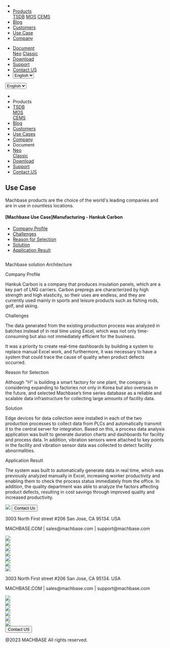 ---
---

<head>
  <meta charset="UTF-8" />
  <meta name="viewport" content="width=device-width, initial-scale=1.0" />
  <link rel="stylesheet" type="text/css" href="../../css/common.css" />
  <link rel="stylesheet" type="text/css" href="../../css/style.css" />
</head>
<nav>
  <div class="homepage-menu-wrap">
    <div class="menu-left">
      <ul class="menu-left-ul">
        <li class="menu-logo">
          <a href="/home"><img src="../../img/logo_machbase.png" alt="" /></a>
        </li>
        <li class="menu-a products-menu-wrap" id="productsMenuWrap">
          <div>
            <a
              class="menu_active_border"
              id="menuActiveBorder"
              href="/home/tsdb"
              >Products</a
            >
            <div class="dropdown" id="dropdown">
              <a class="dropdown-link" href="/home/tsdb">TSDB</a>
              <a class="dropdown-link" href="/home/mos">MOS</a>
              <a
                class="dropdown-link"
                href="https://www.cems.ai/home-eng/"
                target="_blank"
                >CEMS</a
              >
            </div>
          </div>
        </li>
        <li class="menu-a"><a href="/home/blog">Blog</a></li>
        <li class="menu-a"><a href="/home/customers">Customers</a></li>
        <li class="menu-a"><a href="/home/usecase">Use Case</a></li>
        <li class="menu-a"><a href="/home/company">Company</a></li>
      </ul>
    </div>
    <div class="menu-right">
      <ul class="menu-right-ul">
        <li class="menu-a docs-menu-wrap" id="docsMenuWrap">
          <a href=""
            ><div>
              <a class="menu_active_border" id="menuActiveBorder" href=""
                >Document</a
              >
              <div class="dropdown-docs" id="dropdownDocs">
                <a class="dropdown-link" href="/neo">Neo</a>
                <a class="dropdown-link" href="/dbms">Classic</a>
              </div>
            </div></a
          >
        </li>
        <li class="menu-a"><a href="/home/download">Download</a></li>
        <li class="menu-a">
          <a href="https://support.machbase.com/hc/en-us">Support</a>
        </li>
        <li class="menu-a"><a href="/home/contactus">Contact US</a></li>
        <li class="menu-a">
          <select id="languageSelector" onchange="changeLanguage()">
            <option value="en">English</option>
            <option value="kr">한국어</option>
          </select>
        </li>
      </ul>
    </div>
  </div>
</nav>
<nav class="tablet-menu-wrap">
  <a href="/kr/home"><img src="../../img/logo_machbase.png" alt="" /></a>
  <div class="hamberger-right">
    <select id="languageSelector2" onchange="changeLanguage2()">
      <option value="en">English</option>
      <option value="kr">한국어</option>
    </select>
    <div class="tablet-menu-icon">
      <div class="tablet-bar"></div>
      <div class="tablet-bar"></div>
      <div class="tablet-bar"></div>
    </div>
  </div>
  <div class="tablet-menu">
    <ul>
      <div class="tablet-menu-title">
        <a class="tablet-logo" href="/home"
          ><img src="../../img/logo_machbase.png" alt=""
        /></a>
      </div>
      <li></li>
      <li class="products-toggle">Products</li>
      <li>
        <div class="products-content">
          <div class="products-sub"><a href="/home/tsdb">TSDB</a></div>
          <div class="products-num"><a href="/home/mos">MOS</a></div>
          <div class="products-cems">
            <a href="https://www.cems.ai/home-eng/" target="_blank">CEMS</a>
          </div>
        </div>
      </li>
      <li><a href="/home/blog">Blog</a></li>
      <li><a href="/home/customers">Customers</a></li>
      <li><a href="/home/usecase">Use Cases</a></li>
      <li><a href="/home/company">Company</a></li>
      <li class="docs-toggle">Document</li>
      <li>
        <div class="docs-content">
          <div class="docs-sub"><a href="/neo" target="_blank">Neo</a></div>
          <div class="docs-num">
            <a href="/dbms" target="_blank">Classic</a>
          </div>
        </div>
      </li>
      <li><a href="/home/download">Download</a></li>
      <li><a href="https://support.machbase.com/hc/en-us">Support</a></li>
      <li><a href="/home/download">Contact US</a></li>
    </ul>
  </div>
</nav>
<section class="usecase_section0">
  <div>
    <h1 class="sub_page_title">Use Case</h1>
    <p class="sub_page_titletext">
      Machbase products are the choice of the world's leading companies and are
      in use in countless locations.
    </p>
  </div>
</section>
<section>
  <div class="tech-inner">
    <section>
      <div class="tech-inner">
        <h4 class="blog-title">
          [Machbase Use Case]Manufacturing - Hankuk Carbon
        </h4>
        <ul class="tech-list-ul">
          <a href="#anchor1">
            <li class="tech-list-li" id="tech-list-li">Company Profile</li>
          </a>
          <a href="#anchor2">
            <li class="tech-list-li" id="tech-list-li">Challenges</li>
          </a>
          <a href="#anchor3">
            <li class="tech-list-li" id="tech-list-li">Reason for Selection</li>
          </a>
          <a href="#anchor4">
            <li class="tech-list-li" id="tech-list-li">Solution</li>
          </a>
          <a href="#anchor5">
            <li class="tech-list-li" id="tech-list-li">Application Result</li>
          </a>
        </ul>
        <div class="tech-contents">
          <div>
            <div class="tech-img-wrap">
              <img
                class="tech-img"
                src="../../img/usecase_hankukcarborn.png"
                alt=""
              />
            </div>
            <p class="tech-contents-link-text">
              Machbase solution Architecture
            </p>
            <p class="tech-title" id="anchor1">Company Profile</p>
            <p class="tech-contents-text">
              Hankuk Carbon is a company that produces insulation panels, which
              are a key part of LNG carriers. Carbon prepregs are characterized
              by high strength and high elasticity, so their uses are endless,
              and they are currently used mainly in sports and leisure products
              such as fishing rods, golf, and skiing.
            </p>
            <p class="tech-title" id="anchor2">Challenges</p>
            <p class="tech-contents-text">
              The data generated from the existing production process was
              analyzed in batches instead of in real time using Excel, which was
              not only time-consuming but also not immediately efficient for the
              business.
            </p>
            <p class="tech-contents-text">
              It was a priority to create real-time dashboards by building a
              system to replace manual Excel work, and furthermore, it was
              necessary to have a system that could trace the cause of quality
              when product defects occurred.
            </p>
            <p class="tech-title" id="anchor3">Reason for Selection</p>
            <p class="tech-contents-text">
              Although "H" is building a smart factory for one plant, the
              company is considering expanding to factories not only in Korea
              but also overseas in the future, and selected Machbase’s time
              series database as a reliable and scalable data infrastructure for
              collecting large amounts of facility data.
            </p>
            <p class="tech-title" id="anchor4">Solution</p>
            <p class="tech-contents-text">
              Edge devices for data collection were installed in each of the two
              production processes to collect data from PLCs and automatically
              transmit it to the central server for integration. Based on this,
              a process data analysis application was built to generate duration
              charts and dashboards for facility and process data. In addition,
              vibration sensors were attached to key points in the facility and
              vibration sensor data was collected to detect facility
              abnormalities.
            </p>
            <p class="tech-title" id="anchor5">Application Result</p>
            <p class="tech-contents-text">
              The system was built to automatically generate data in real time,
              which was previously analyzed manually in Excel, increasing worker
              productivity and enabling them to check the process status
              immediately from the office. In addition, the quality department
              was able to analyze the factors affecting product defects,
              resulting in cost savings through improved quality and increased
              productivity.
            </p>
          </div>
        </div>
      </div>
    </section>
  </div>
</section>
<footer>
  <div class="footer_inner">
    <div class="footer-logo">
      <img class="footer-logo-img" src="../../img/machbase-logo-w.png" />
      <a href="/home/contactus">
        <button class="contactus">Contact Us</button>
      </a>
    </div>
    <div>
      <p class="footertext">
        3003 North First street #206 San Jose, CA 95134. USA
      </p>
    </div>
    <div class="footer_box">
      <div class="footer_text">
        <p>MACHBASE.COM | sales@machbase.com | support@machbase.com</p>
        <p class="footer_margin_top"></p>
      </div>
      <div class="sns">
        <div>
          <a href="https://twitter.com/machbase" target="_blank"
            ><img class="sns-img" src="../../img/twitter.png"
          /></a>
        </div>
        <div>
          <a href="https://github.com/machbase" target="_blank"
            ><img class="sns-img" src="../../img/github.png"
          /></a>
        </div>
        <div>
          <a href="https://www.linkedin.com/company/machbase" target="_blank"
            ><img src="../../img/linkedin.png"
          /></a>
        </div>
        <div>
          <a href="https://www.facebook.com/MACHBASE/" target="_blank"
            ><img class="sns-img" src="../../img/facebook.png"
          /></a>
        </div>
        <div>
          <a href="https://www.slideshare.net/machbase" target="_blank"
            ><img class="sns-img" src="../../img/slideshare.png"
          /></a>
        </div>
        <div>
          <a href="https://medium.com/machbase" target="_blank"
            ><img class="sns-img" src="../../img/medium.png"
          /></a>
        </div>
      </div>
    </div>
  </div>
  <div class="footer_tablet_inner">
    <div class="footer-logo">
      <img class="footer-logo-img" src="../../img/machbase-logo-w.png" />
    </div>
    <div>
      <p class="footertext">
        3003 North First street #206 San Jose, CA 95134. USA
      </p>
    </div>
    <div class="footer_box">
      <div class="footer_text">
        <p>MACHBASE.COM | sales@machbase.com | support@machbase.com</p>
      </div>
      <div class="sns">
        <div>
          <a href="https://twitter.com/machbase" target="_blank"
            ><img class="sns-img" src="../../img/twitter.png"
          /></a>
        </div>
        <div>
          <a href="https://github.com/machbase" target="_blank"
            ><img class="sns-img" src="../../img/github.png"
          /></a>
        </div>
        <div>
          <a href="https://www.linkedin.com/company/machbase" target="_blank"
            ><img src="../../img/linkedin.png"
          /></a>
        </div>
        <div>
          <a href="https://www.facebook.com/MACHBASE/" target="_blank"
            ><img class="sns-img" src="../../img/facebook.png"
          /></a>
        </div>
        <div>
          <a href="https://www.slideshare.net/machbase" target="_blank"
            ><img class="sns-img" src="../../img/slideshare.png"
          /></a>
        </div>
        <div>
          <a href="https://medium.com/machbase" target="_blank"
            ><img class="sns-img" src="../../img/medium.png"
          /></a>
        </div>
      </div>
      <a href="/home/contactus">
        <button class="contactus">Contact US</button>
      </a>
    </div>
  </div>
  <div class="machbase_right">
    <p>@2023 MACHBASE All rights reserved.</p>
  </div>
</footer>
<script>
  //drop down menu
  const productsMenuWrap = document.getElementById("productsMenuWrap");
  const docsMenuWrap = document.getElementById("docsMenuWrap");
  const dropdown = document.getElementById("dropdown");
  dropdown.style.display = "none";
  productsMenuWrap.addEventListener("mouseover", function () {
    dropdown.style.display = "block";
  });
  productsMenuWrap.addEventListener("mouseout", function () {
    dropdown.style.display = "none";
  });
  docsMenuWrap.addEventListener("mouseover", function () {
    dropdownDocs.style.display = "block";
  });
  docsMenuWrap.addEventListener("mouseout", function () {
    dropdownDocs.style.display = "none";
  });
  //tablet menu
  const menuIcon = document.querySelector(".tablet-menu-icon");
  const tabletMenu = document.querySelector(".tablet-menu");
  const productsToggle = document.querySelector(".products-toggle");
  const productsSub = document.querySelector(".products-sub");
  const productsNum = document.querySelector(".products-num");
  const productsCems = document.querySelector(".products-cems");
  const docsToggle = document.querySelector(".docs-toggle");
  const docsSub = document.querySelector(".docs-sub");
  const docsNum = document.querySelector(".docs-num");
  menuIcon.addEventListener("click", () => {
    tabletMenu.classList.toggle("show");
    menuIcon.classList.toggle("is-active");
  });
  productsToggle.addEventListener("click", () => {
    productsSub.classList.toggle("show");
    productsNum.classList.toggle("show");
    productsCems.classList.toggle("show");
  });
  docsToggle.addEventListener("click", () => {
    docsSub.classList.toggle("show");
    docsNum.classList.toggle("show");
  });
  //change lang
  let language;
  let storageData = sessionStorage.getItem("lang");
  if (storageData) {
    language = storageData;
  } else {
    var userLang = navigator.language || navigator.userLanguage;
    if (userLang !== "ko") {
      sessionStorage.setItem("lang", userLang);
      language = "en";
    } else {
      sessionStorage.setItem("lang", "ko");
      language = "kr";
      location.href = location.origin + "/kr" + location.pathname;
    }
  }
  function changeLanguage() {
    var languageSelector = document.getElementById("languageSelector");
    var selectedLanguage = languageSelector.value;
    if (selectedLanguage === "kr") {
      location.href = location.origin + "/kr" + location.pathname;
    }
  }
  function changeLanguage2() {
    var languageSelector = document.getElementById("languageSelector2");
    var selectedLanguage = languageSelector.value;
    if (selectedLanguage === "kr") {
      location.href = location.origin + "/kr" + location.pathname;
    }
  }
  window.addEventListener("load", function () {
    var elementsWithDarkClass = document.querySelectorAll(".dark");
    for (var i = 0; i < elementsWithDarkClass.length; i++) {
      elementsWithDarkClass[i].classList.remove("dark");
    }
    var elementsWithColorScheme = document.querySelectorAll(
      "[style*='color-scheme: dark;']"
    );
    for (var i = 0; i < elementsWithColorScheme.length; i++) {
      elementsWithColorScheme[i].removeAttribute("style");
    }
  });
</script>

